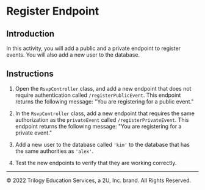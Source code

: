 # Register Endpoint

## Introduction

In this activity, you will add a public and a private endpoint to register events. You will also add a new user to the database.

## Instructions

1. Open the `RsvpController` class, and add a new endpoint that does not require authentication called `/registerPublicEvent`. This endpoint returns the following message: "You are registering for a public event."

2. In the `RsvpController` class, add a new endpoint that requires the same authorization as the `privateEvent` called `/registerPrivateEvent`. This endpoint returns the following message: "You are registering for a private event."

3. Add a new user to the database called `'kim'` to the database that has the same authorities as `'alex'`.

4. Test the new endpoints to verify that they are working correctly.


---

© 2022 Trilogy Education Services, a 2U, Inc. brand. All Rights Reserved.
